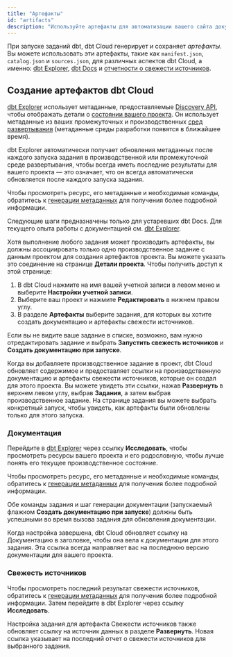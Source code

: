 ```yaml
---
title: "Артефакты"
id: "artifacts"
description: "Используйте артефакты для автоматизации вашего сайта документации и данных о свежести источников."
---
```


При запуске заданий dbt, dbt Cloud генерирует и сохраняет *артефакты*. Вы можете использовать эти артефакты, такие как `manifest.json`, `catalog.json` и `sources.json`, для различных аспектов dbt Cloud, а именно: [dbt Explorer](/docs/collaborate/explore-projects), [dbt Docs](/docs/collaborate/build-and-view-your-docs#dbt-docs) и [отчетности о свежести источников](/docs/build/sources#source-data-freshness).

## Создание артефактов dbt Cloud

[dbt Explorer](/docs/collaborate/explore-projects#generate-metadata) использует метаданные, предоставляемые [Discovery API](/docs/dbt-cloud-apis/discovery-api), чтобы отображать детали о [состоянии вашего проекта](/docs/dbt-cloud-apis/project-state). Он использует метаданные из ваших промежуточных и производственных [сред развертывания](/docs/deploy/deploy-environments) (метаданные среды разработки появятся в ближайшее время).

dbt Explorer автоматически получает обновления метаданных после каждого запуска задания в производственной или промежуточной среде развертывания, чтобы всегда иметь последние результаты для вашего проекта &mdash; это означает, что он всегда автоматически обновляется после каждого запуска задания.

Чтобы просмотреть ресурс, его метаданные и необходимые команды, обратитесь к [генерации метаданных](/docs/collaborate/explore-projects#generate-metadata) для получения более подробной информации.

<Expandable alt_header="Для dbt Docs">

Следующие шаги предназначены только для устаревших dbt Docs. Для текущего опыта работы с документацией см. [dbt Explorer](/docs/collaborate/explore-projects).

Хотя выполнение любого задания может производить артефакты, вы должны ассоциировать только одно производственное задание с данным проектом для создания артефактов проекта. Вы можете указать это соединение на странице **Детали проекта**. Чтобы получить доступ к этой странице:

1. В dbt Cloud нажмите на имя вашей учетной записи в левом меню и выберите **Настройки учетной записи**.
2. Выберите ваш проект и нажмите **Редактировать** в нижнем правом углу.
3. В разделе **Артефакты** выберите задания, для которых вы хотите создать документацию и артефакты свежести источников.

<Lightbox src="/img/docs/dbt-cloud/using-dbt-cloud/project-level-artifact-updated.png" width="70%" title="Настройка артефактов"/>

Если вы не видите ваше задание в списке, возможно, вам нужно отредактировать задание и выбрать **Запустить свежесть источников** и **Создать документацию при запуске**.

<Lightbox src="/img/docs/dbt-cloud/using-dbt-cloud/edit-job-generate-artifacts.png" title="Редактирование задания для создания артефактов"/>

Когда вы добавляете производственное задание в проект, dbt Cloud обновляет содержимое и предоставляет ссылки на производственную документацию и артефакты свежести источников, которые он создал для этого проекта. Вы можете увидеть эти ссылки, нажав **Развернуть** в верхнем левом углу, выбрав **Задания**, а затем выбрав производственное задание. На странице задания вы можете выбрать конкретный запуск, чтобы увидеть, как артефакты были обновлены только для этого запуска.

</Expandable>

### Документация

Перейдите в [dbt Explorer](/docs/collaborate/explore-projects) через ссылку **Исследовать**, чтобы просмотреть ресурсы вашего проекта и его родословную, чтобы лучше понять его текущее производственное состояние.

Чтобы просмотреть ресурс, его метаданные и необходимые команды, обратитесь к [генерации метаданных](/docs/collaborate/explore-projects#generate-metadata) для получения более подробной информации.

Обе команды задания и шаг генерации документации (запускаемый флажком **Создать документацию при запуске**) должны быть успешными во время вызова задания для обновления документации.

<Expandable alt_header="Для dbt Docs">

Когда настройка завершена, dbt Cloud обновляет ссылку на Документацию в заголовке, чтобы она вела к документации для этого задания. Эта ссылка всегда направляет вас на последнюю версию документации для вашего проекта.

</Expandable>

### Свежесть источников

Чтобы просмотреть последний результат свежести источников, обратитесь к [генерации метаданных](/docs/collaborate/explore-projects#generate-metadata) для получения более подробной информации. Затем перейдите в dbt Explorer через ссылку **Исследовать**.

<Expandable alt_header="Для dbt Docs">

Настройка задания для артефакта Свежести источников также обновляет ссылку на источник данных в разделе **Развернуть**. Новая ссылка указывает на последний отчет о свежести источников для выбранного задания.

<Lightbox src="/img/docs/dbt-cloud/using-dbt-cloud/data-sources.png" title="Ссылка на последнюю снимок свежести источников для выбранного задания"/>

</Expandable>